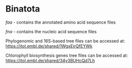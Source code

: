 # Binatota

<i>faa</i> - contains the annotated amino acid sequence files

<i>fna</i> - contains the nucleic acid sequence files

Phylogenomic and 16S-based tree files can be accessed at: https://itol.embl.de/shared/1WgxEjrQfEYWk

Chlorophyll biosynthesis genes tree files can be accessed at: https://itol.embl.de/shared/34y3BUHcQd7Lh
